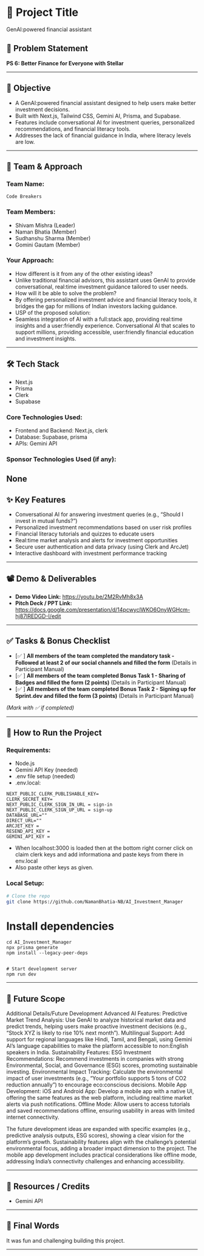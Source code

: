 
# 🚀 Project Title
 GenAI:powered financial assistant

## 📌 Problem Statement
**PS 6: Better Finance for Everyone with Stellar**

---

## 🎯 Objective

- A GenAI:powered financial assistant designed to help users make better investment decisions. 
- Built with Next.js, Tailwind CSS, Gemini AI, Prisma, and Supabase. 
- Features include conversational AI for investment queries, personalized recommendations, and financial literacy tools. 
- Addresses the lack of financial guidance in India, where literacy levels are low.
  
---

## 🧠 Team & Approach

### Team Name:  
`Code Breakers`

### Team Members:  
- Shivam Mishra (Leader)  
- Naman Bhatia  (Member)
- Sudhanshu Sharma (Member)
- Gomini Gautam (Member)

### Your Approach:  

- How different is it from any of the other existing ideas? 
- Unlike traditional financial advisors, this assistant uses GenAI to provide conversational, real:time investment guidance tailored to user needs.
- How will it be able to solve the problem? 
- By offering personalized investment advice and financial literacy tools, it bridges the gap for millions of Indian investors lacking guidance.
- USP of the proposed solution: 
- Seamless integration of AI with a full:stack app, providing real:time insights and a user:friendly experience. Conversational AI that scales to support millions, providing accessible, user:friendly financial education and investment insights.

---

## 🛠️ Tech Stack
- Next.js
- Prisma
- Clerk
- Supabase

### Core Technologies Used:
- Frontend and Backend: Next.js, clerk
- Database: Supabase, prisma
- APIs: Gemini API

### Sponsor Technologies Used (if any):
None
---

## ✨ Key Features
- Conversational AI for answering investment queries (e.g., “Should I invest in mutual funds?”) 
- Personalized investment recommendations based on user risk profiles 
- Financial literacy tutorials and quizzes to educate users 
- Real:time market analysis and alerts for investment opportunities 
- Secure user authentication and data privacy (using Clerk and ArcJet) 
- Interactive dashboard with investment performance tracking

---

## 📽️ Demo & Deliverables

- **Demo Video Link:** https://youtu.be/2M2RvMh8x3A
- **Pitch Deck / PPT Link:** https://docs.google.com/presentation/d/14pcwyclWKO6OnyWGHcm-hj87IREDGD-I/edit

---

## ✅ Tasks & Bonus Checklist

- [✅ ] **All members of the team completed the mandatory task - Followed at least 2 of our social channels and filled the form** (Details in Participant Manual)  
- [✅ ] **All members of the team completed Bonus Task 1 - Sharing of Badges and filled the form (2 points)**  (Details in Participant Manual)
- [✅ ] **All members of the team completed Bonus Task 2 - Signing up for Sprint.dev and filled the form (3 points)**  (Details in Participant Manual)

*(Mark with ✅ if completed)*

---

## 🧪 How to Run the Project

### Requirements:
- Node.js
- Gemini API Key (needed)
- .env file setup (needed)
- .env.local:
```
NEXT_PUBLIC_CLERK_PUBLISHABLE_KEY=
CLERK_SECRET_KEY= 
NEXT_PUBLIC_CLERK_SIGN_IN_URL = sign-in
NEXT_PUBLIC_CLERK_SIGN_UP_URL = sign-up
DATABASE_URL=""
DIRECT_URL=""
ARCJET_KEY = 
RESEND_API_KEY =  
GEMINI_API_KEY =
```
- When localhost:3000 is loaded then at the bottom right corner click on claim clerk keys and add informationa and paste keys from there in env.local
- Also paste other keys as given.

### Local Setup:
```bash
# Clone the repo
git clone https://github.com/NamanBhatia-NB/AI_Investment_Manager

```

# Install dependencies
```
cd AI_Investment_Manager
npx prisma generate
npm install --legacy-peer-deps
```

```

# Start development server
npm run dev
```

---

## 🧬 Future Scope

Additional Details/Future Development
Advanced AI Features: 
Predictive Market Trend Analysis: Use GenAI to analyze historical market data and predict trends, helping users make proactive investment decisions (e.g., “Stock XYZ is likely to rise 10% next month”). 
Multilingual Support: Add support for regional languages like Hindi, Tamil, and Bengali, using Gemini AI’s language capabilities to make the platform accessible to non:English speakers in India. 
Sustainability Features: 
ESG Investment Recommendations: Recommend investments in companies with strong Environmental, Social, and Governance (ESG) scores, promoting sustainable investing. 
Environmental Impact Tracking: Calculate the environmental impact of user investments (e.g., “Your portfolio supports 5 tons of CO2 reduction annually”) to encourage eco:conscious decisions. 
Mobile App Development: 
iOS and Android App: Develop a mobile app with a native UI, offering the same features as the web platform, including real:time market alerts via push notifications. 
Offline Mode: Allow users to access tutorials and saved recommendations offline, ensuring usability in areas with limited internet connectivity.

The future development ideas are expanded with specific examples (e.g., predictive analysis outputs, ESG scores), showing a clear vision for the platform’s growth. 
Sustainability features align with the challenge’s potential environmental focus, adding a broader impact dimension to the project. 
The mobile app development includes practical considerations like offline mode, addressing India’s connectivity challenges and enhancing accessibility.

---

## 📎 Resources / Credits

- Gemini API

---

## 🏁 Final Words

It was fun and challenging building this project.

---
